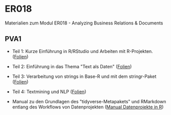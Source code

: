 # ER018

Materialien zum Modul ER018 - Analyzing Business Relations & Documents


## PVA1

* Teil 1: Kurze Einführung in R/RStudio und Arbeiten mit R-Projekten. ([Folien](https://ffhs-economicresearch.github.io/ER018/Rmd/PVA1/00_Intro_R_tidy.html))

* Teil 2: Einführung in das Thema "Text als Daten" ([Folien](https://ffhs-economicresearch.github.io/ER018/Rmd/PVA1/01_Intro_TextAsData.html))

* Teil 3: Verarbeitung von strings in Base-R und mit dem stringr-Paket ([Folien](https://ffhs-economicresearch.github.io/ER018/Rmd/PVA1/02_Intro_Strings.html))

* Teil 4: Textmining und NLP ([Folien](https://ffhs-economicresearch.github.io/ER018/Rmd/PVA1/03_Intro_TextminingNLP.html))

* Manual zu den Grundlagen des "tidyverse-Metapakets" und RMarkdown entlang des Workflows von Datenprojekten ([Manual Datenprojekte in R](https://ffhs-economicresearch.github.io/ER018/Rmd/PVA1/04_DatenprojekteR.html#1))
